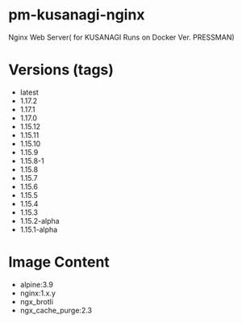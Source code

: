 # pm-kusanagi-nginx

Nginx Web Server( for KUSANAGI Runs on Docker Ver. PRESSMAN)

# Versions (tags)

- latest
- 1.17.2
- 1.17.1
- 1.17.0
- 1.15.12
- 1.15.11
- 1.15.10
- 1.15.9
- 1.15.8-1
- 1.15.8
- 1.15.7
- 1.15.6
- 1.15.5
- 1.15.4
- 1.15.3
- 1.15.2-alpha
- 1.15.1-alpha

# Image Content

- alpine:3.9
- nginx:1.x.y
- ngx_brotli
- ngx_cache_purge:2.3
